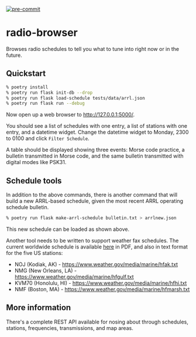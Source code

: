 [![pre-commit](https://img.shields.io/badge/pre--commit-enabled-brightgreen?logo=pre-commit)](https://github.com/pre-commit/pre-commit)

# radio-browser

Browses radio schedules to tell you what to tune into right now or in the future.

## Quickstart

```zsh
% poetry install
% poetry run flask init-db --drop
% poetry run flask load-schedule tests/data/arrl.json
% poetry run flask run --debug
```

Now open up a web browser to http://127.0.0.1:5000/.

You should see a list of schedules with one entry, a list of stations with one entry, and a datetime widget.  Change the datetime widget to Monday, 2300 to 0100 and click `Filter Schedule`.

A table should be displayed showing three events:  Morse code practice, a bulletin transmitted in Morse code, and the same bulletin transmitted with digital modes like PSK31.

## Schedule tools

In addition to the above commands, there is another command that will build a new ARRL-based schedule, given the most recent ARRL operating schedule bulletin.

```zsh
% poetry run flask make-arrl-schedule bulletin.txt > arrlnew.json
```

This new schedule can be loaded as shown above.

Another tool needs to be written to support weather fax schedules.  The current worldwide schedule is available [here](https://www.weather.gov/media/marine/rfax.pdf) in PDF, and also in text format for the five US stations:
* NOJ (Kodiak, AK) - https://www.weather.gov/media/marine/hfak.txt
* NMG (New Orleans, LA) - https://www.weather.gov/media/marine/hfgulf.txt
* KVM70 (Honolulu, HI) - https://www.weather.gov/media/marine/hfhi.txt
* NMF (Boston, MA) - https://www.weather.gov/media/marine/hfmarsh.txt

## More information

There's a complete REST API available for nosing about through schedules, stations, frequencies, transmissions, and map areas.
